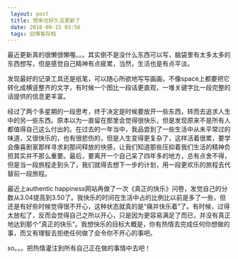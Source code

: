```yaml
---
 layout: post
 title: 想来也好久没更新了
 date: 2018-09-15 03:56
 tags: 旧博客存档
---
```

最近更新真的很懒很懒喔。。。其实倒不是没什么东西可以写，脑袋里有太多太多的东西想写，但是感觉自己精神有点疲累，当然，生活也是有点平淡。



发现最好的记录工具还是纸笔，可以随心所欲地写写画画，不像space上都要把它转化成横竖整齐的文字，有时候一个图比一段话更直观，一堆关键字比一段完整的话提供的信息更丰富。



经过了两个多星期的一段思考，终于决定是时候要放开一些东西，转而去追求人生中的另一些东西。原本以为一直留在那里会觉得很快乐，但是发现原来不是所有人都值得自己这么付出的。在过去的一年当中，我品尝到了一些生活中从未平常过的味道，又很快乐的，也有很悲伤的，但是人生变得更复杂了，这样活着很累，要学会像喜剧家那样寻求刹那间释放的快感，让我们知道那些压抑着我们生活的精神负担其实并不那么重要。最后，要离开一个自己呆了四年多的地方，总有点舍不得，但是当一段旅程走到头了，我们就得去想下一步的计划，用一段更欢乐的旅程去代替前一段旅程。



最近上authentic
happiness网站再做了一次《真正的快乐》问卷，发觉自己的分数从3.04提高到3.50了。我快乐的时间在生活中占的比例比以前是多了一些，但还是有好些时候觉得很不开心，这种状态就真的是“痛并快乐着”了。有时候，过得太放松了，反而会觉得自己之所以开心，只是因为更容易满足了而已，并没有真正地达到那个“真正的快乐”。我想快乐的目标大概是，你有热情去完成任何你想做的事，而又有理智去拒绝任何做了会令你不开心的事吧。



so。。。把热情灌注到所有自己正在做的事情中去吧！

